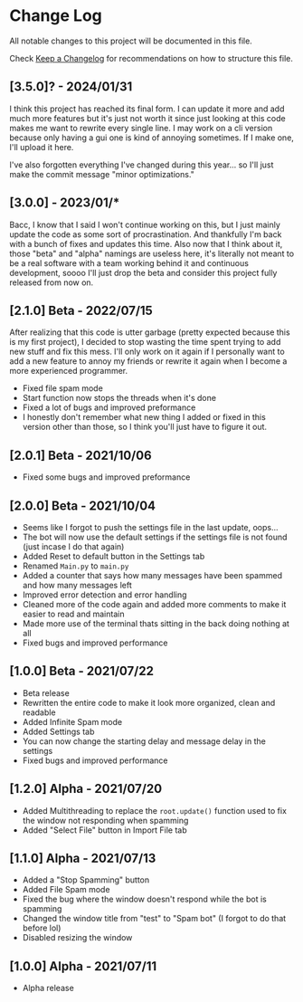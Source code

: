 # Change Log

All notable changes to this project will be documented in this file.

Check [Keep a Changelog](http://keepachangelog.com/) for recommendations on how to structure this file.

## [3.5.0]? - 2024/01/31

I think this project has reached its final form. I can update it more and add much more features but it's just not worth it since just looking at this code makes me want to rewrite every single line. I may work on a cli version because only having a gui one is kind of annoying sometimes. If I make one, I'll upload it here.

I've also forgotten everything I've changed during this year... so I'll just make the commit message "minor optimizations."

## [3.0.0] - 2023/01/*

Bacc, I know that I said I won't continue working on this, but I just mainly update the code as some sort of procrastination. And thankfully I'm back with a bunch of fixes and updates this time. Also now that I think about it, those "beta" and "alpha" namings are useless here, it's literally not meant to be a real software with a team working behind it and continuous development, soooo I'll just drop the beta and consider this project fully released from now on.

## [2.1.0] Beta - 2022/07/15

After realizing that this code is utter garbage (pretty expected because this is my first project), I decided to stop wasting the time spent trying to add new stuff and fix this mess. I'll only work on it again if I personally want to add a new feature to annoy my friends or rewrite it again when I become a more experienced programmer.

- Fixed file spam mode
- Start function now stops the threads when it's done
- Fixed a lot of bugs and improved preformance
- I honestly don't remember what new thing I added or fixed in this version other than those, so I think you'll just have to figure it out.

## [2.0.1] Beta - 2021/10/06

- Fixed some bugs and improved preformance

## [2.0.0] Beta - 2021/10/04

- Seems like I forgot to push the settings file in the last update, oops...
- The bot will now use the default settings if the settings file is not found (just incase I do that again)
- Added Reset to default button in the Settings tab
- Renamed `Main.py` to `main.py`
- Added a counter that says how many messages have been spammed and how many messages left
- Improved error detection and error handling
- Cleaned more of the code again and added more comments to make it easier to read and maintain
- Made more use of the terminal thats sitting in the back doing nothing at all
- Fixed bugs and improved performance

## [1.0.0] Beta - 2021/07/22

- Beta release
- Rewritten the entire code to make it look more organized, clean and readable
- Added Infinite Spam mode
- Added Settings tab
- You can now change the starting delay and message delay in the settings
- Fixed bugs and improved performance

## [1.2.0] Alpha - 2021/07/20

- Added Multithreading to replace the `root.update()` function used to fix the window not responding when spamming
- Added "Select File" button in Import File tab

## [1.1.0] Alpha - 2021/07/13

- Added a "Stop Spamming" button
- Added File Spam mode
- Fixed the bug where the window doesn't respond while the bot is spamming
- Changed the window title from "test" to "Spam bot" (I forgot to do that before lol)
- Disabled resizing the window

## [1.0.0] Alpha - 2021/07/11

- Alpha release
